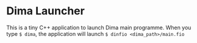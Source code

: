 # Dima Launcher

This is a tiny C++ application to launch Dima main programme.
When you type ``$ dima``, the application will launch ``$ dinfio <dima_path>/main.fio``